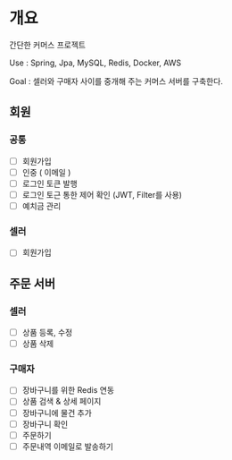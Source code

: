 # 개요
간단한 커머스 프로젝트

Use : Spring, Jpa, MySQL, Redis, Docker, AWS

Goal : 셀러와 구매자 사이를 중개해 주는 커머스 서버를 구축한다.

## 회원
### 공통
- [ ] 회원가입
- [ ] 인중 ( 이메일 )
- [ ] 로그인 토큰 발행
- [ ] 로그인 토근 통한 제어 확인 (JWT, Filter를 사용)
- [ ] 예치금 관리

### 셀러
- [ ] 회원가입

## 주문 서버

### 셀러
- [ ] 상품 등록, 수정
- [ ] 상품 삭제

### 구매자
- [ ] 장바구니를 위한 Redis 연동
- [ ] 상품 검색 & 상세 페이지
- [ ] 장바구니에 물건 추가
- [ ] 장바구니 확인
- [ ] 주문하기
- [ ] 주문내역 이메일로 발송하기
